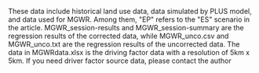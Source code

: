 These data include historical land use data, data simulated by PLUS model, and data used for MGWR.
Among them, "EP" refers to the "ES" scenario in the article. 
MGWR_session-results and MGWR_session-summary are the regression results of the corrected data, while MGWR_unco.csv and MGWR_unco.txt are the regression results of the uncorrected data. 
The data in MGWRdata.xlsx is the driving factor data with a resolution of 5km x 5km. If you need driver factor source data, please contact the author
